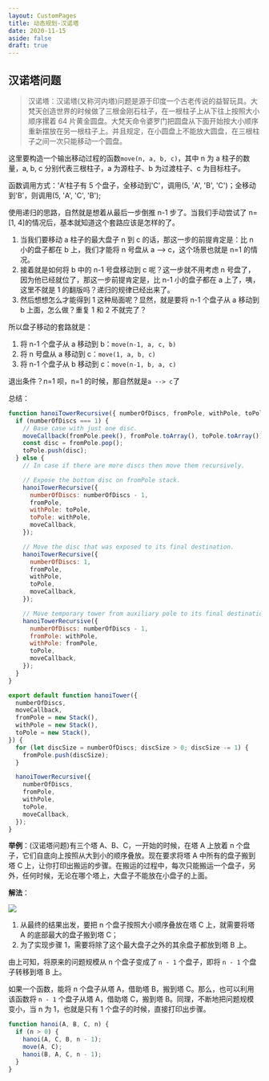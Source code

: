 ```yaml
---
layout: CustomPages
title: 动态规划-汉诺塔
date: 2020-11-15
aside: false
draft: true
---
```


## 汉诺塔问题

> 汉诺塔：汉诺塔(又称河内塔)问题是源于印度一个古老传说的益智玩具。大梵天创造世界的时候做了三根金刚石柱子，在一根柱子上从下往上按照大小顺序摞着 64 片黄金圆盘。大梵天命令婆罗门把圆盘从下面开始按大小顺序重新摆放在另一根柱子上。并且规定，在小圆盘上不能放大圆盘，在三根柱子之间一次只能移动一个圆盘。

这里要构造一个输出移动过程的函数`move(n, a, b, c)`，其中 n 为 a 柱子的数量，a, b, c 分别代表三根柱子，a 为源柱子、b 为过渡柱子、c 为目标柱子。

函数调用方式：'A'柱子有 5 个盘子，全移动到'C'，调用(5, 'A', 'B', 'C')；全移动到'B'，则调用(5, 'A', 'C', 'B');

使用递归的思路，自然就是想着从最后一步倒推 n-1 步了。当我们手动尝试了 n=[1, 4]的情况后，基本就知道这个套路应该是怎样的了。

1. 当我们要移动 a 柱子的最大盘子 n 到 c 的话，那这一步的前提肯定是：比 n 小的盘子都在 b 上，我们才能将 n 号盘从 a --> c，这个场景也就是 n=1 的情况。
2. 接着就是如何将 b 中的 n-1 号盘移动到 c 呢？这一步就不用考虑 n 号盘了，因为他已经就位了，那这一步前提肯定是，比 n-1 小的盘子都在 a 上了，咦，这里不就是 1 的翻版吗？递归的规律已经出来了。
3. 然后想想怎么才能得到 1 这种局面呢？显然，就是要将 n-1 个盘子从 a 移动到 b 上面，怎么做？重复 1 和 2 不就完了？

所以盘子移动的套路就是：

1. 将 n-1 个盘子从 a 移动到 b：`move(n-1, a, c, b)`
2. 将 n 号盘从 a 移动到 c：`move(1, a, b, c)`
3. 将 n-1 个盘子从 b 移动到 c：`move(n-1, b, a, c)`

退出条件？n=1 呗，n=1 的时候，那自然就是`a --> c`了

总结：

```js
function hanoiTowerRecursive({ numberOfDiscs, fromPole, withPole, toPole, moveCallback }) {
  if (numberOfDiscs === 1) {
    // Base case with just one disc.
    moveCallback(fromPole.peek(), fromPole.toArray(), toPole.toArray());
    const disc = fromPole.pop();
    toPole.push(disc);
  } else {
    // In case if there are more discs then move them recursively.

    // Expose the bottom disc on fromPole stack.
    hanoiTowerRecursive({
      numberOfDiscs: numberOfDiscs - 1,
      fromPole,
      withPole: toPole,
      toPole: withPole,
      moveCallback,
    });

    // Move the disc that was exposed to its final destination.
    hanoiTowerRecursive({
      numberOfDiscs: 1,
      fromPole,
      withPole,
      toPole,
      moveCallback,
    });

    // Move temporary tower from auxiliary pole to its final destination.
    hanoiTowerRecursive({
      numberOfDiscs: numberOfDiscs - 1,
      fromPole: withPole,
      withPole: fromPole,
      toPole,
      moveCallback,
    });
  }
}

export default function hanoiTower({
  numberOfDiscs,
  moveCallback,
  fromPole = new Stack(),
  withPole = new Stack(),
  toPole = new Stack(),
}) {
  for (let discSize = numberOfDiscs; discSize > 0; discSize -= 1) {
    fromPole.push(discSize);
  }

  hanoiTowerRecursive({
    numberOfDiscs,
    fromPole,
    withPole,
    toPole,
    moveCallback,
  });
}
```

**举例**：(汉诺塔问题)有三个塔 A、B、C，一开始的时候，在塔 A 上放着 n 个盘子，它们自底向上按照从大到小的顺序叠放。现在要求将塔 A 中所有的盘子搬到塔 C 上，让你打印出搬运的步骤。在搬运的过程中，每次只能搬运一个盘子，另外，任何时候，无论在哪个塔上，大盘子不能放在小盘子的上面。

**解法**：

![](http://s0.lgstatic.com/i/image2/M01/91/12/CgoB5l2IjneAd7CsALPFsWgB1rw332.gif)

1. 从最终的结果出发，要把 n 个盘子按照大小顺序叠放在塔 C 上，就需要将塔 A 的底部最大的盘子搬到塔 C；
2. 为了实现步骤 1，需要将除了这个最大盘子之外的其余盘子都放到塔 B 上。

由上可知，将原来的问题规模从 n 个盘子变成了 `n - 1` 个盘子，即将 `n - 1` 个盘子转移到塔 B 上。

如果一个函数，能将 n 个盘子从塔 A，借助塔 B，搬到塔 C。那么，也可以利用该函数将 `n - 1` 个盘子从塔 A，借助塔 C，搬到塔 B。同理，不断地把问题规模变小，当 n 为 1，也就是只有 1 个盘子的时候，直接打印出步骤。

```js
function hanoi(A, B, C, n) {
  if (n > 0) {
    hanoi(A, C, B, n - 1);
    move(A, C);
    hanoi(B, A, C, n - 1);
  }
}
```
